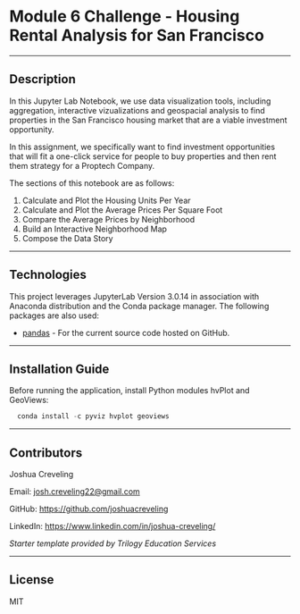 # Module 6 Challenge - Housing Rental Analysis for San Francisco

---

## Description

In this Jupyter Lab Notebook, we use data visualization tools, including aggregation, interactive  vizualizations and geospacial analysis to find properties in the San Francisco housing market that are a viable investment opportunity.  

In this assignment, we specifically want to find investment opportunities that will fit a one-click service for people to buy properties and then rent them strategy for a Proptech Company. 

The sections of this notebook are as follows: 

1. Calculate and Plot the Housing Units Per Year
2. Calculate and Plot the Average Prices Per Square Foot
3. Compare the Average Prices by Neighborhood
4. Build an Interactive Neighborhood Map
5. Compose the Data Story

---

## Technologies

This project leverages JupyterLab Version 3.0.14 in association with Anaconda distribution and the Conda package manager.  The following packages are also used: 

* [pandas](https://github.com/pandas-dev/pandas) - For the current source code hosted on GitHub.

---

## Installation Guide

Before running the application, install Python modules hvPlot and GeoViews:

```python
  conda install -c pyviz hvplot geoviews
```
---

## Contributors

Joshua Creveling

Email: josh.creveling22@gmail.com

GitHub: https://github.com/joshuacreveling

LinkedIn: https://www.linkedin.com/in/joshua-creveling/

*Starter template provided by Trilogy Education Services*

---

## License

MIT
